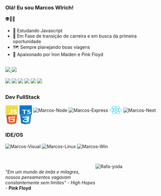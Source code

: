 ### Olá! Eu sou Marcos Wlrich! 

👽👾🤖

- 🚀 Estudando Javascript
- 🤞 Em Fase de transição de carreira e em busca da primeira oportunidade
- 🗺 Sempre planejando boas viagens
- 🤘 Apaixonado por Iron Maiden e Pink Floyd
<br>
 <div>
  <a href="https://github.com/marcoswlrich">
  <img height="150em" src="https://github-readme-stats.vercel.app/api?username=marcoswlrich&show_icons=true&theme=dracula&include_all_commits=true&count_private=true"/>
  <img height="150em" src="https://github-readme-stats.vercel.app/api/top-langs/?username=marcoswlrich&layout=compact&langs_count=7&theme=dracula"/>
 </div>
<br> 
  
 <div>
   <a href="https://www.linkedin.com/in/marcos-wlrich-120020190/" target="_blank"><img src="https://img.shields.io/badge/-LinkedIn-%230077B5?style=for-the-badge&logo=linkedin&logoColor=white" target="_blank"></a> 
  <a href="https://medium.com/@marcoswlrich" target="_blank"><img src="https://img.shields.io/badge/Medium-12100E?style=for-the-badge&logo=medium&logoColor=white" target="_blank"></a>
   <a href = "mailto:marcosapw.dev@gmail.com"><img src="https://img.shields.io/badge/-Gmail-%23333?style=for-the-badge&logo=gmail&logoColor=white" target="_blank"></a>
  <a href="https://www.instagram.com/marcoswlrich/" target="_blank"><img src="https://img.shields.io/badge/-Instagram-%23E4405F?style=for-the-badge&logo=instagram&logoColor=white" target="_blank"></a>
   <a href="https://twitter.com/marcoswlrich_" target="_blank"><img src="https://img.shields.io/badge/Twitter-1DA1F2?style=for-the-badge&logo=twitter&logoColor=white" target="_blank"></a>
 	<a href="" target="_blank"><img src="https://img.shields.io/badge/Spotify-1ED760?&style=for-the-badge&logo=spotify&logoColor=white" target="_blank"></a>
  </div>

##  
  <div style="display: inline_block">
    <h3>Dev FullStack</h3>  
  <img align="center" alt="Marcos-Js" height="30" width="40" src="https://raw.githubusercontent.com/devicons/devicon/master/icons/javascript/javascript-plain.svg">
  <img align="center" alt="Marcos-Ts" height="30" width="40" src="https://raw.githubusercontent.com/devicons/devicon/master/icons/typescript/typescript-plain.svg">
  <img align="center" alt="Marcos-Node" height="30"  width="40" src="https://cdn.jsdelivr.net/gh/devicons/devicon/icons/nodejs/nodejs-original.svg" >
  <img align="center" alt="Marcos-Express" height="30"  width="40" src="https://cdn.jsdelivr.net/gh/devicons/devicon/icons/express/express-original.svg" >
  <img align="center" alt="Marcos-React" height="30" width="40" src="https://raw.githubusercontent.com/devicons/devicon/master/icons/react/react-original.svg">
  <img align="center" alt="Marcos-Next" height="30" width="40" src="https://cdn.jsdelivr.net/gh/devicons/devicon/icons/nextjs/nextjs-original.svg" >
  <img align="center" alt="Marcos-HTML" height="30" width="40" src="https://raw.githubusercontent.com/devicons/devicon/master/icons/html5/html5-original.svg">
  <img align="center" alt="Marcos-CSS" height="30" width="40" src="https://raw.githubusercontent.com/devicons/devicon/master/icons/css3/css3-original.svg">
    <h3> IDE/OS </h3>
  <img align="center" alt="Marcos-Visual" height="30" width="40"  src="https://cdn.jsdelivr.net/gh/devicons/devicon/icons/visualstudio/visualstudio-plain.svg" >
  <img align="center" alt="Marcos-Linux" height="30" width="40" src="https://cdn.jsdelivr.net/gh/devicons/devicon/icons/linux/linux-original.svg" >  
  <img align="center" alt="Marcos-Win" height="30" width="40" src="https://cdn.jsdelivr.net/gh/devicons/devicon/icons/windows8/windows8-original.svg" >
 
  </div>
  <br>
  

##
 <div>
   <img align="right" alt="Rafa-yoda" height="200" width="220" src="https://teianeuronial.com/wp-content/uploads/2009/08/Spock-1024x834.jpg">
  </div>
  <br>
  <em>"Em um mundo de imãs e milagres, nossos pensamentos vagavam constantemente sem limites" - High Hopes - </em>
  <span><strong>Pink Floyd</strong></span>


